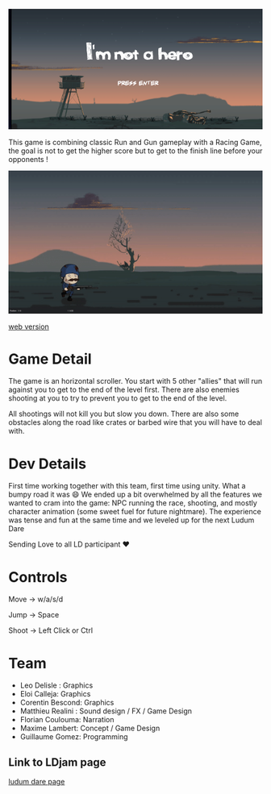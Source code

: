 ![title](GitHubResources/front.png)

This game is combining classic Run and Gun gameplay with a Racing Game, the goal is not to get the higher score
but to get to the finish line before your opponents !

![firstGif.gif](GitHubResources/firstGif.gif)

[web version](https://guillaume-gomez.github.io/LD41/build/)

# Game Detail

The game is an horizontal scroller.
You start with 5 other "allies" that will run against you to get to the end of the level first.
There are also enemies shooting at you to try to prevent you to get to the end of the level.

All shootings will not kill you but slow you down. 
There are also some obstacles along the road like crates or barbed wire that you will have to deal with.

 
# Dev Details

First time working together with this team, first time using unity. What a bumpy road it was :smile:
We ended up a bit overwhelmed by all the features we wanted to cram into the game: NPC running the race, 
shooting, and mostly character animation (some sweet fuel for future nightmare).
The experience was tense and fun at the same time and we leveled up for the next Ludum Dare

Sending Love to all LD participant :heart:

# Controls

Move     ->     w/a/s/d

Jump     ->     Space

Shoot    ->     Left Click or Ctrl


# Team
- Leo Delisle : Graphics
- Eloi Calleja: Graphics
- Corentin Bescond: Graphics
- Matthieu Realini : Sound design / FX / Game Design
- Florian Coulouma: Narration
- Maxime Lambert: Concept / Game Design
- Guillaume Gomez: Programming

## Link to LDjam page

[ludum dare page](https://ldjam.com/events/ludum-dare/41/im-not-a-hero)
